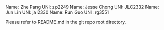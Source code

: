 Name: Zhe Pang
UNI: zp2249
Name: Jesse Chong
UNI: JLC2332
Name: Jun Lin
UNI: jal2330
Name: Run Guo
UNI: rg3551


Please refer to README.md in the git repo root directory.
